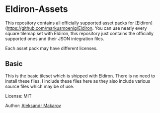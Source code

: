 # Eldiron-Assets

This repository contains all officially supported asset packs for [Eldiron](https://github.com/markusmoenig/Eldiron. You can use nearly every square tilemap set with Eldiron, this repository just contains the officially supported ones and their JSON integration files.

Each asset pack may have different licenses.

## Basic

This is the basic tileset which is shipped with Eldiron. There is no need to install these files. I include these files here as they also include various source files which may be of use.

License: MIT

Author: [Aleksandr Makarov](https://twitter.com/iknowkingrabbit)

